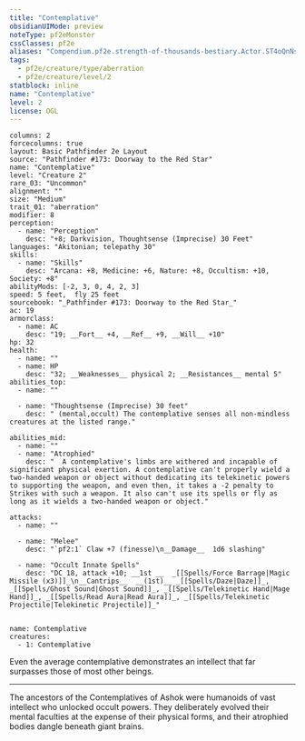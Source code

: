```yaml
---
title: "Contemplative"
obsidianUIMode: preview
noteType: pf2eMonster
cssClasses: pf2e
aliases: "Compendium.pf2e.strength-of-thousands-bestiary.Actor.ST4oQnNs5ePZIrZc" 
tags:
  - pf2e/creature/type/aberration
  - pf2e/creature/level/2
statblock: inline
name: "Contemplative"
level: 2
license: OGL
---
```


```statblock
columns: 2
forcecolumns: true
layout: Basic Pathfinder 2e Layout
source: "Pathfinder #173: Doorway to the Red Star"
name: "Contemplative"
level: "Creature 2"
rare_03: "Uncommon"
alignment: ""
size: "Medium"
trait_01: "aberration"
modifier: 8
perception:
  - name: "Perception"
    desc: "+8; Darkvision, Thoughtsense (Imprecise) 30 Feet"
languages: "Akitonian; telepathy 30"
skills:
  - name: "Skills"
    desc: "Arcana: +8, Medicine: +6, Nature: +8, Occultism: +10, Society: +8"
abilityMods: [-2, 3, 0, 4, 2, 3]
speed: 5 feet,  fly 25 feet
sourcebook: "_Pathfinder #173: Doorway to the Red Star_"
ac: 19
armorclass:
  - name: AC
    desc: "19; __Fort__ +4, __Ref__ +9, __Will__ +10"
hp: 32
health:
  - name: ""
  - name: HP
    desc: "32; __Weaknesses__ physical 2; __Resistances__ mental 5"
abilities_top:
  - name: ""

  - name: "Thoughtsense (Imprecise) 30 feet"
    desc: " (mental,occult) The contemplative senses all non-mindless creatures at the listed range."

abilities_mid:
  - name: ""
  - name: "Atrophied"
    desc: "  A contemplative's limbs are withered and incapable of significant physical exertion. A contemplative can't properly wield a two-handed weapon or object without dedicating its telekinetic powers to supporting the weapon, and even then, it takes a -2 penalty to Strikes with such a weapon. It also can't use its spells or fly as long as it wields a two-handed weapon or object."

attacks:
  - name: ""

  - name: "Melee"
    desc: "`pf2:1` Claw +7 (finesse)\n__Damage__  1d6 slashing"

  - name: "Occult Innate Spells"
    desc: "DC 18, attack +10; __1st __  _[[Spells/Force Barrage|Magic Missile (x3)]]_\n__Cantrips__  __(1st)__ _[[Spells/Daze|Daze]]_, _[[Spells/Ghost Sound|Ghost Sound]]_, _[[Spells/Telekinetic Hand|Mage Hand]]_, _[[Spells/Read Aura|Read Aura]]_, _[[Spells/Telekinetic Projectile|Telekinetic Projectile]]_"
 
```

```encounter-table
name: Contemplative
creatures:
  - 1: Contemplative
```



Even the average contemplative demonstrates an intellect that far surpasses those of most other beings.

* * *

The ancestors of the Contemplatives of Ashok were humanoids of vast intellect who unlocked occult powers. They deliberately evolved their mental faculties at the expense of their physical forms, and their atrophied bodies dangle beneath giant brains.
